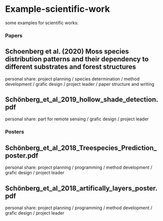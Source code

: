 # Example-scientific-work
some examples for scientific works:

### Papers
## Schoenberg et al. (2020) Moss species distribution patterns and their dependency to different substrates and forest structures
personal share: project planning / species determination / method development / grafic design / project leader / paper structure and writing

## Schönberg_et_al_2019_hollow_shade_detection.pdf
personal share: part for remote sensing / grafic design / project leader

### Posters
## Schönberg_et_al_2018_Treespecies_Prediction_poster.pdf
personal share: project planning / programming / method development / grafic design / project leader

## Schönberg_et_al_2018_artifically_layers_poster.pdf
personal share: project planning / programming / method development / grafic design / project leader

